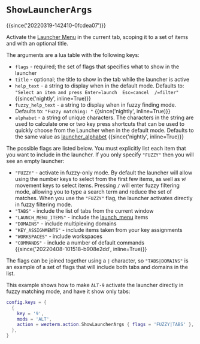# `ShowLauncherArgs`

{{since('20220319-142410-0fcdea07')}}

Activate the [Launcher Menu](../../launch.md#the-launcher-menu)
in the current tab, scoping it to a set of items and with an optional title.

The arguments are a lua table with the following keys:

* `flags` - required; the set of flags that specifies what to show in the launcher
* `title` - optional; the title to show in the tab while the launcher is active
* `help_text` - a string to display when in the default mode. Defaults to:
  `"Select an item and press Enter=launch  Esc=cancel  /=filter"` {{since('nightly', inline=True)}}
* `fuzzy_help_text` - a string to display when in fuzzy finding mode. Defaults to:
  `"Fuzzy matching: "` {{since('nightly', inline=True)}}
* `alphabet` - a string of unique characters. The characters in the string are used
  to calculate one or two key press shortcuts that can be used to quickly choose from
  the Launcher when in the default mode. Defaults to the same value as
  [launcher_alphabet](../config/launcher_alphabet.md) {{since('nightly', inline=True)}}

The possible flags are listed below. You must explicitly list each item that you
want to include in the launcher. If you only specify `"FUZZY"` then you will see
an empty launcher:

* `"FUZZY"` - activate in fuzzy-only mode. By default the launcher will allow
  using the number keys to select from the first few items, as well as *vi* movement
  keys to select items. Pressing `/` will enter fuzzy filtering mode, allowing you
  to type a search term and reduce the set of matches.
  When you use the `"FUZZY"` flag, the launcher activates directly in fuzzy filtering
  mode.
* `"TABS"` - include the list of tabs from the current window
* `"LAUNCH_MENU_ITEMS"` - include the [launch_menu](../config/launch_menu.md) items
* `"DOMAINS"` - include multiplexing domains
* `"KEY_ASSIGNMENTS"` - include items taken from your key assignments
* `"WORKSPACES"` - include workspaces
* `"COMMANDS"` - include a number of default commands {{since('20220408-101518-b908e2dd', inline=True)}}

The flags can be joined together using a `|` character, so `"TABS|DOMAINS"` is
an example of a set of flags that will include both tabs and domains in the
list.

This example shows how to make `ALT-9` activate the launcher directly in fuzzy
matching mode, and have it show only tabs:

```lua
config.keys = {
  {
    key = '9',
    mods = 'ALT',
    action = wezterm.action.ShowLauncherArgs { flags = 'FUZZY|TABS' },
  },
}
```

